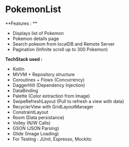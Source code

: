 # PokemonList

**Features : **

- Displays list of Pokemon
- Pokemon details page
- Search pokeom from localDB and Remote Server
- Pagination (Infinite scroll up to 300 Pokemon)


**TechStack used :**

- Kotlin
- MVVM + Repository structure
- Coroutines + Flows (Concurrency)
- DaggerHilt (Dependency Injection)
- DataBinding 
- Palette (Color extraction from Image)
- SwipeRefreshLayout (Pull to refresh a view with data)
- RecyclerView with GridLayoutManager
- ConstraintLayout 
- Room (Data persistance)
- Volley (N/W Calls)
- GSON (JSON Parsing)
- Glide (Image Loading)
- For Testing : JUnit, Espresso, Mockito
